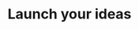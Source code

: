 ---
title: "Launch your\nideas "
title_emphasis: fast
subheader: 4Taps – vetted iOS and Android devs helping you launch your product fast
---